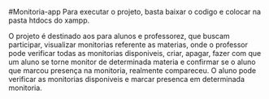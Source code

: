 #Monitoria-app
Para executar o projeto, basta baixar o codigo e colocar na pasta htdocs do xampp.

O projeto é destinado aos para alunos e professorez, que buscam participar, visualizar monitorias referente as materias, onde o professor pode verificar todas as monitorias disponiveis, criar, apagar, fazer com que um aluno se torne monitor de determinada materia e confirmar se o aluno que marcou presença na monitoria, realmente compareceu.
O aluno pode verificar as monitorias disponiveis e marcar presenca em determinada monitoria.
